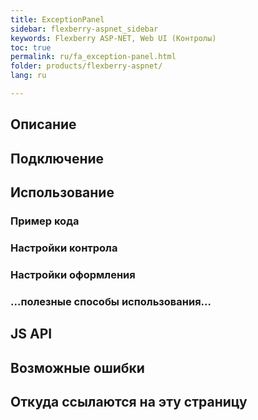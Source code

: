 ```yaml
---
title: ExceptionPanel
sidebar: flexberry-aspnet_sidebar
keywords: Flexberry ASP-NET, Web UI (Контролы)
toc: true
permalink: ru/fa_exception-panel.html
folder: products/flexberry-aspnet/
lang: ru

---
```


## Описание

## Подключение

## Использование

### Пример кода

### Настройки контрола

### Настройки оформления

### ...полезные способы использования...

## JS API

## Возможные ошибки
 
## Откуда ссылаются на эту страницу
 